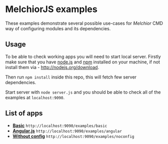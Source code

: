 # MelchiorJS examples

These examples demonstrate several possible use-cases for _Melchior_ CMD way of configuring modules and its dependencies.

## Usage

To be able to check working apps you will need to start local server. Firstly make sure that you have [node.js](http://nodejs.org/) and [npm](https://www.npmjs.org/) installed on your machine, if not install them via - http://nodejs.org/download.

Then run `npm install` inside this repo, this will fetch few server dependencies.

Start server with `node server.js` and you should be able to check all of the examples at `localhost:9090`.

## List of apps

- [**Basic**](https://github.com/voronianski/melchior.js/tree/master/examples/basic) `http://localhost:9090/examples/basic`
- [**Angular.js**](https://github.com/voronianski/melchior.js/tree/master/examples/angular) `http://localhost:9090/examples/angular`
- [**Without config**](https://github.com/voronianski/melchior.js/tree/master/examples/noconfig) `http://localhost:9090/examples/noconfig`

